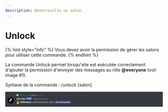```yaml
---
description: Déverrouille un salon.
---
```


# Unlock

{% hint style="info" %}
Vous devez avoir la permission de gérer les salons pour utiliser cette commande.
{% endhint %}

La commande Unlock permet lorsqu'elle est exécutée correctement d'ajouter la permission d'envoyer des messages au rôle **@everyone** (voir image #1).

Syntaxe de la commande : /unlock \[salon]

![Image #1](../../../.gitbook/assets/Unlock.png)
